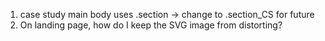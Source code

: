 1. case study main body uses .section -> change to .section_CS for future
2. On landing page, how do I keep the SVG image from distorting?

